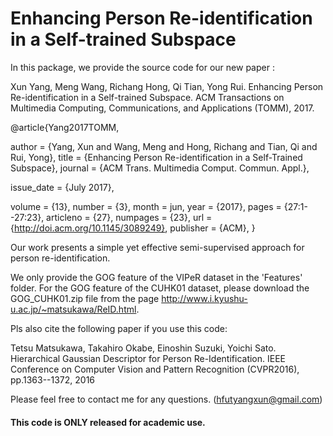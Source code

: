 # Enhancing Person Re-identification in a Self-trained Subspace
In this package, we provide the source code for our new paper :

Xun Yang, Meng Wang, Richang Hong, Qi Tian, Yong Rui. Enhancing Person Re-identification in a Self-trained Subspace. ACM Transactions on Multimedia Computing, Communications, and Applications (TOMM), 2017. 
 
@article{Yang2017TOMM,

 author = {Yang, Xun and Wang, Meng and Hong, Richang and Tian, Qi and Rui, Yong},
 title = {Enhancing Person Re-identification in a Self-Trained Subspace},
 journal = {ACM Trans. Multimedia Comput. Commun. Appl.},
 
 issue_date = {July 2017},
 
 volume = {13},
 number = {3},
 month = jun,
 year = {2017},
 pages = {27:1--27:23},
 articleno = {27},
 numpages = {23},
 url = {http://doi.acm.org/10.1145/3089249},
 publisher = {ACM},
} 


Our work presents a simple yet effective semi-supervised approach for person re-identification. 

We only provide the GOG feature of the VIPeR dataset in the 'Features' folder. For the GOG feature of the CUHK01 dataset, please download the GOG_CUHK01.zip file from the page  http://www.i.kyushu-u.ac.jp/~matsukawa/ReID.html.


Pls also cite the following paper if you use this code:

 Tetsu Matsukawa, Takahiro Okabe, Einoshin Suzuki, Yoichi Sato. Hierarchical Gaussian Descriptor for Person Re-Identification. IEEE Conference on Computer Vision and Pattern Recognition (CVPR2016), pp.1363--1372, 2016 
 
 Please feel free to contact me for any questions. (hfutyangxun@gmail.com)

#### This code is ONLY released for academic use.
